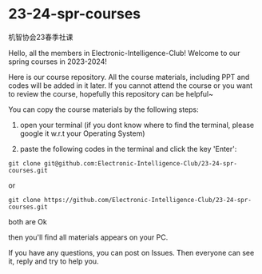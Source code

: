 # 23-24-spr-courses

机智协会23春季社课

Hello, all the members in Electronic-Intelligence-Club! Welcome to our spring courses in 2023-2024!

Here is our course repository. All the course materials, including PPT and codes will be added in it later. If you cannot attend the course or you want to review the course, hopefully this repository can be helpful~

You can copy the course materials by the following steps:

1. open your terminal (if you dont know where to find the terminal, please google it w.r.t your Operating System)

2. paste the following codes in the terminal and click the key 'Enter':

```
git clone git@github.com:Electronic-Intelligence-Club/23-24-spr-courses.git
```

or

```
git clone https://github.com/Electronic-Intelligence-Club/23-24-spr-courses.git
```

both are Ok

then you'll find all materials appears on your PC.

If you have any questions, you can post on Issues. Then everyone can see it, reply and try to help you.

